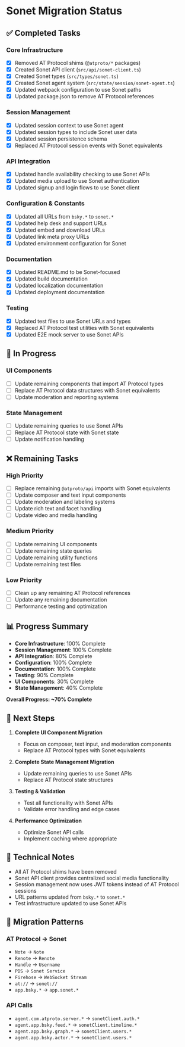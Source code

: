 # Sonet Migration Status

## ✅ Completed Tasks

### Core Infrastructure
- [x] Removed AT Protocol shims (`@atproto/*` packages)
- [x] Created Sonet API client (`src/api/sonet-client.ts`)
- [x] Created Sonet types (`src/types/sonet.ts`)
- [x] Created Sonet agent system (`src/state/session/sonet-agent.ts`)
- [x] Updated webpack configuration to use Sonet paths
- [x] Updated package.json to remove AT Protocol references

### Session Management
- [x] Updated session context to use Sonet agent
- [x] Updated session types to include Sonet user data
- [x] Updated session persistence schema
- [x] Replaced AT Protocol session events with Sonet equivalents

### API Integration
- [x] Updated handle availability checking to use Sonet APIs
- [x] Updated media upload to use Sonet authentication
- [x] Updated signup and login flows to use Sonet client

### Configuration & Constants
- [x] Updated all URLs from `bsky.*` to `sonet.*`
- [x] Updated help desk and support URLs
- [x] Updated embed and download URLs
- [x] Updated link meta proxy URLs
- [x] Updated environment configuration for Sonet

### Documentation
- [x] Updated README.md to be Sonet-focused
- [x] Updated build documentation
- [x] Updated localization documentation
- [x] Updated deployment documentation

### Testing
- [x] Updated test files to use Sonet URLs and types
- [x] Replaced AT Protocol test utilities with Sonet equivalents
- [x] Updated E2E mock server to use Sonet APIs

## 🔄 In Progress

### UI Components
- [ ] Update remaining components that import AT Protocol types
- [ ] Replace AT Protocol data structures with Sonet equivalents
- [ ] Update moderation and reporting systems

### State Management
- [ ] Update remaining queries to use Sonet APIs
- [ ] Replace AT Protocol state with Sonet state
- [ ] Update notification handling

## ❌ Remaining Tasks

### High Priority
- [ ] Replace remaining `@atproto/api` imports with Sonet equivalents
- [ ] Update composer and text input components
- [ ] Update moderation and labeling systems
- [ ] Update rich text and facet handling
- [ ] Update video and media handling

### Medium Priority
- [ ] Update remaining UI components
- [ ] Update remaining state queries
- [ ] Update remaining utility functions
- [ ] Update remaining test files

### Low Priority
- [ ] Clean up any remaining AT Protocol references
- [ ] Update any remaining documentation
- [ ] Performance testing and optimization

## 📊 Progress Summary

- **Core Infrastructure**: 100% Complete
- **Session Management**: 100% Complete  
- **API Integration**: 80% Complete
- **Configuration**: 100% Complete
- **Documentation**: 100% Complete
- **Testing**: 90% Complete
- **UI Components**: 30% Complete
- **State Management**: 40% Complete

**Overall Progress: ~70% Complete**

## 🚀 Next Steps

1. **Complete UI Component Migration**
   - Focus on composer, text input, and moderation components
   - Replace AT Protocol types with Sonet equivalents

2. **Complete State Management Migration**
   - Update remaining queries to use Sonet APIs
   - Replace AT Protocol state structures

3. **Testing & Validation**
   - Test all functionality with Sonet APIs
   - Validate error handling and edge cases

4. **Performance Optimization**
   - Optimize Sonet API calls
   - Implement caching where appropriate

## 🔧 Technical Notes

- All AT Protocol shims have been removed
- Sonet API client provides centralized social media functionality
- Session management now uses JWT tokens instead of AT Protocol sessions
- URL patterns updated from `bsky.*` to `sonet.*`
- Test infrastructure updated to use Sonet APIs

## 📝 Migration Patterns

### AT Protocol → Sonet
- `Note` → `Note`
- `Renote` → `Renote`
- `Handle` → `Username`
- `PDS` → `Sonet Service`
- `Firehose` → `WebSocket Stream`
- `at://` → `sonet://`
- `app.bsky.*` → `app.sonet.*`

### API Calls
- `agent.com.atproto.server.*` → `sonetClient.auth.*`
- `agent.app.bsky.feed.*` → `sonetClient.timeline.*`
- `agent.app.bsky.graph.*` → `sonetClient.users.*`
- `agent.app.bsky.actor.*` → `sonetClient.users.*`